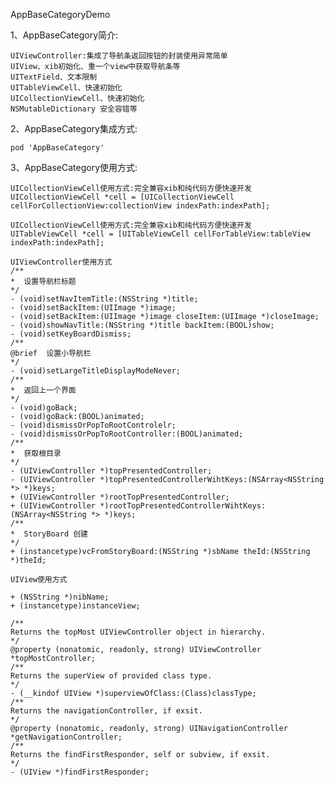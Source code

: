 AppBaseCategoryDemo

1、AppBaseCategory简介:

    UIViewController:集成了导航条返回按钮的封装使用异常简单
    UIView、xib初始化、重一个view中获取导航条等
    UITextField、文本限制
    UITableViewCell、快速初始化
    UICollectionViewCell、快速初始化
    NSMutableDictionary 安全容错等
    
2、AppBaseCategory集成方式:

    pod 'AppBaseCategory'
    
3、AppBaseCategory使用方式:
    
    UICollectionViewCell使用方式:完全兼容xib和纯代码方便快速开发
    UICollectionViewCell *cell = [UICollectionViewCell cellForCollectionView:collectionView indexPath:indexPath];
    
    UICollectionViewCell使用方式:完全兼容xib和纯代码方便快速开发
    UITableViewCell *cell = [UITableViewCell cellForTableView:tableView indexPath:indexPath];

    UIViewController使用方式
    /**
    *  设置导航栏标题
    */
    - (void)setNavItemTitle:(NSString *)title;
    - (void)setBackItem:(UIImage *)image;
    - (void)setBackItem:(UIImage *)image closeItem:(UIImage *)closeImage;
    - (void)showNavTitle:(NSString *)title backItem:(BOOL)show;
    - (void)setKeyBoardDismiss;
    /**
    @brief  设置小导航栏
    */
    - (void)setLargeTitleDisplayModeNever;
    /**
    *  返回上一个界面
    */
    - (void)goBack;
    - (void)goBack:(BOOL)animated;
    - (void)dismissOrPopToRootControlelr;
    - (void)dismissOrPopToRootController:(BOOL)animated;
    /**
    *  获取根目录
    */
    - (UIViewController *)topPresentedController;
    - (UIViewController *)topPresentedControllerWihtKeys:(NSArray<NSString *> *)keys;
    + (UIViewController *)rootTopPresentedController;
    + (UIViewController *)rootTopPresentedControllerWihtKeys:(NSArray<NSString *> *)keys;
    /**
    *  StoryBoard 创建
    */
    + (instancetype)vcFromStoryBoard:(NSString *)sbName theId:(NSString *)theId;
    
    UIView使用方式
    
    + (NSString *)nibName;
    + (instancetype)instanceView;

    /**
    Returns the topMost UIViewController object in hierarchy.
    */
    @property (nonatomic, readonly, strong) UIViewController *topMostController;
    /**
    Returns the superView of provided class type.
    */
    - (__kindof UIView *)superviewOfClass:(Class)classType;
    /**
    Returns the navigationController, if exsit.
    */
    @property (nonatomic, readonly, strong) UINavigationController *getNavigationController;
    /**
    Returns the findFirstResponder, self or subview, if exsit.
    */
    - (UIView *)findFirstResponder;
    
